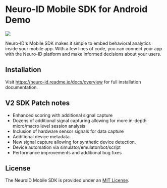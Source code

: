 # Neuro-ID Mobile SDK for Android Demo
[![](https://jitpack.io/v/Neuro-ID/neuroid-android-sdk.svg)](https://jitpack.io/#Neuro-ID/neuroid-android-sdk)

Neuro-ID's Mobile SDK makes it simple to embed behavioral analytics inside your mobile app. With a few lines of code, you can connect your app with the Neuro-ID platform and make informed decisions about your users.

## Installation

Visit https://neuro-id.readme.io/docs/overview for full installation documentation.

## V2 SDK Patch notes

* Enhanced scoring with additional signal capture
* Dozens of additional signal capturing allowing for more in-depth micro/macro level session analysis
* Inclusion of hardware sensor signals for data capture
* Additional device metadata.
* New signal capture allowing for synthetic device detection.
* Device automation via simulator/emulator/bot/script
* Performance improvements and additional bug fixes

## License

The NeuroID Mobile SDK is provided under an [MIT License](LICENSE).
